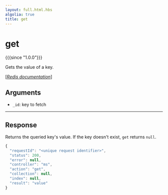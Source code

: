 ```yaml
---
layout: full.html.hbs
algolia: true
title: get
---
```



# get

{{{since "1.0.0"}}}

Gets the value of a key.

[[_Redis documentation_]](https://redis.io/commands/get)


## Arguments

* `_id`: key to fetch

---

## Response

Returns the queried key's value. If the key doesn't exist, `get` returns `null`.

```javascript
{
  "requestId": "<unique request identifier>",
  "status": 200,
  "error": null,
  "controller": "ms",
  "action": "get",
  "collection": null,
  "index": null,
  "result": "value"
}
```
